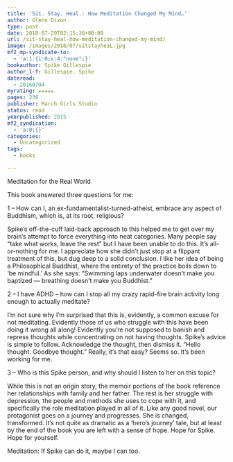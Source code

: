 ```yaml
---
title: 'Sit. Stay. Heal.: How Meditation Changed My Mind…'
author: Glenn Dixon
type: post
date: 2018-07-29T02:15:30+00:00
url: /sit-stay-heal-how-meditation-changed-my-mind/
image: /images/2018/07/sitstayheaL.jpg
mf2_mp-syndicate-to:
  - 'a:1:{i:0;s:4:"none";}'
bookauthor: Spike Gillespie
author_l-f: Gillespie, Spike
dateread:
  - 20160704
myrating: ★★★★★
pages: 236
publisher: March Girls Studio
status: read
yearpublished: 2015
mf2_syndication:
  - 'a:0:{}'
categories:
  - Uncategorized
tags:
  - books

---
```

Meditation for the Real World

<span class="a-size-base review-text" data-hook="review-body">This book answered three questions for me:</span>

1 &#8211; How can I, an ex-fundamentalist-turned-atheist, embrace any aspect of Buddhism, which is, at its root, religious?

Spike&#8217;s off-the-cuff laid-back approach to this helped me to get over my brain&#8217;s attempt to force everything into neat categories. Many people say &#8220;take what works, leave the rest&#8221; but I have been unable to do this. It&#8217;s all-or-nothing for me. I appreciate how she didn&#8217;t just stop at a flippant treatment of this, but dug deep to a solid conclusion. I like her idea of being a Philosophical Buddhist, where the entirety of the practice boils down to &#8216;be mindful.&#8217; As she says: &#8220;Swimming laps underwater doesn&#8217;t make you baptized &#8212; breathing doesn&#8217;t make you Buddhist.&#8221;

2 &#8211; I have ADHD &#8211; how can I stop all my crazy rapid-fire brain activity long enough to actually meditate?

I&#8217;m not sure why I&#8217;m surprised that this is, evidently, a common excuse for not meditating. Evidently those of us who struggle with this have been doing it wrong all along! Evidently you&#8217;re not supposed to banish and repress thoughts while concentrating on not having thoughts. Spike&#8217;s advice is simple to follow. Acknowledge the thought, then dismiss it. &#8220;Hello thought. Goodbye thought.&#8221; Really, it&#8217;s that easy? Seems so. It&#8217;s been working for me.

3 &#8211; Who is this Spike person, and why should I listen to her on this topic?

While this is not an origin story, the memoir portions of the book reference her relationships with family and her father. The rest is her struggle with depression, the people and methods she uses to cope with it, and specifically the role meditation played in all of it. Like any good novel, our protagonist goes on a journey and progresses. She is changed, transformed. It&#8217;s not quite as dramatic as a &#8216;hero&#8217;s journey&#8217; tale, but at least by the end of the book you are left with a sense of hope. Hope for Spike. Hope for yourself.

Meditation: If Spike can do it, maybe I can too.